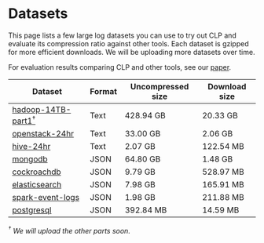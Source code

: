 # Datasets

This page lists a few large log datasets you can use to try out CLP and evaluate
its compression ratio against other tools. Each dataset is gzipped for more
efficient downloads. We will be uploading more datasets over time.

For evaluation results comparing CLP and other tools, see our
[paper](https://www.usenix.org/system/files/osdi21-rodrigues.pdf).

| Dataset                            | Format | Uncompressed size | Download size |
|------------------------------------|--------|-------------------|---------------|
| [hadoop-14TB-part1<sup>†</sup>][1] | Text   | 428.94 GB         | 20.33 GB      |
| [openstack-24hr][2]                | Text   | 33.00 GB          | 2.06 GB       |
| [hive-24hr][3]                     | Text   | 2.07 GB           | 122.54 MB     |
| [mongodb][4]                       | JSON   | 64.80 GB          | 1.48 GB       |
| [cockroachdb][5]                   | JSON   | 9.79 GB           | 528.97 MB     |
| [elasticsearch][6]                 | JSON   | 7.98 GB           | 165.91 MB     |
| [spark-event-logs][7]              | JSON   | 1.98 GB           | 211.88 MB     |
| [postgresql][8]                    | JSON   | 392.84 MB         | 14.59 MB      |

*<sup>†</sup> We will upload the other parts soon.*

[1]: https://zenodo.org/records/7114847

[2]: https://zenodo.org/records/7094972

[3]: https://zenodo.org/records/7094921

[4]: https://zenodo.org/records/10516285

[5]: https://zenodo.org/records/10516387

[6]: https://zenodo.org/records/10516227

[7]: https://zenodo.org/records/10516346

[8]: https://zenodo.org/records/10516402